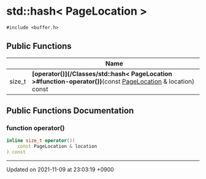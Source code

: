 

# std::hash< PageLocation >






`#include <buffer.h>`

## Public Functions

|                | Name           |
| -------------- | -------------- |
| size_t | **[operator()](/Classes/std::hash< PageLocation >#function-operator())**(const <a href="/Modules/BufferManager#typedef-pagelocation">PageLocation</a> & location) const |

## Public Functions Documentation

### function operator()

```cpp
inline size_t operator()(
    const PageLocation & location
) const
```


-------------------------------

Updated on 2021-11-09 at 23:03:19 +0900